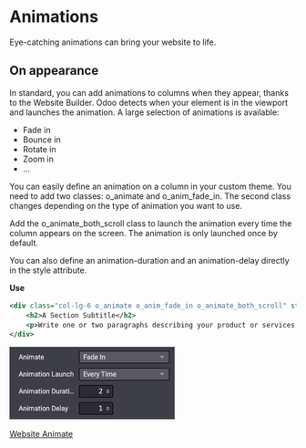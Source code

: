 # Animations

Eye-catching animations can bring your website to life.

## On appearance

In standard, you can add animations to columns when they appear, thanks
to the Website Builder. Odoo detects when your element is in the
viewport and launches the animation. A large selection of animations is
available:

- Fade in
- Bounce in
- Rotate in
- Zoom in
- …

You can easily define an animation on a column in your custom theme. You
need to add two classes: <span class="title-ref">o_animate</span> and
<span class="title-ref">o_anim_fade_in</span>. The second class changes
depending on the type of animation you want to use.

Add the <span class="title-ref">o_animate_both_scroll</span> class to
launch the animation every time the column appears on the screen. The
animation is only launched once by default.

You can also define an <span class="title-ref">animation-duration</span>
and an <span class="title-ref">animation-delay</span> directly in the
<span class="title-ref">style</span> attribute.

**Use**

``` xml
<div class="col-lg-6 o_animate o_anim_fade_in o_animate_both_scroll" style="animation-duration: 2s !important; animation-delay: 1s !important;">
    <h2>A Section Subtitle</h2>
    <p>Write one or two paragraphs describing your product or services.</p>
</div>
```

![Animation options](animations/animations.png)

<div class="seealso">

[Website
Animate](https://github.com/odoo/odoo/blob/34c0c9c1ae00aba391932129d4cefd027a9c6bbd/addons/website/static/src/scss/website.scss#L1638)

</div>
